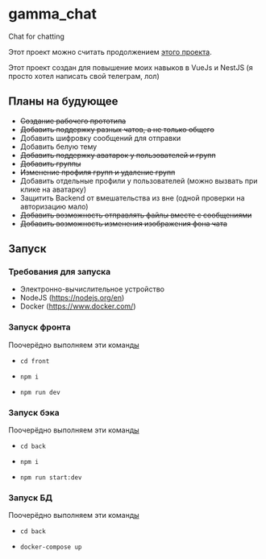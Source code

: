 # gamma_chat
Chat for chatting

Этот проект можно считать продолжением [этого проекта](https://github.com/bolgaro4ka/DChat).

Этот проект создан для повышение моих навыков в VueJs и NestJS (я просто хотел написать свой телеграм, лол)

## Планы на будующее
- <del>Создание рабочего прототипа</del>
- <del>Добавить поддержку разных чатов, а не только общего</del>
- Добавить шифровку сообщений для отправки
- Добавить белую тему
- <del>Добавить поддержку аватарок у пользователей и групп</del>
- <del>Добавить группы</del>
- <del>Изменение профиля групп и удаление групп</del>
- Добавить отдельные профили у пользователей (можно вызвать при клике на аватарку)
- Защитить Backend от вмешательства из вне (одной проверки на авторизацию мало)
- <del>Добавить возможность отправлять файлы вместе с сообщениями</del>
- <del>Добавить возможность изменения изображения фона чата</del>

## Запуск

### Требования для запуска
- Электронно-вычислительное устройство
- NodeJS (https://nodejs.org/en)
- Docker (https://www.docker.com/)

### Запуск фронта
Поочерёдно выполняем эти команд[ы](https://www.youtube.com/watch?v=dQw4w9WgXcQ)

- `cd front`

- `npm i`

- `npm run dev`


### Запуск бэка
Поочерёдно выполняем эти команд[ы](https://www.youtube.com/watch?v=dQw4w9WgXcQ)

- `cd back`

- `npm i`

- `npm run start:dev`

### Запуск БД
Поочерёдно выполняем эти команд[ы](https://www.youtube.com/watch?v=dQw4w9WgXcQ)

- `cd back`

- `docker-compose up`
